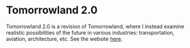 # Tomorrowland 2.0

Tomorrowland 2.0 is a revision of Tomorrowland, where I instead examine realistic possibilities of the future in various industries: transportation, aviation, architecture, etc. See the website [here](https://evchin.github.io/tomorrowlandofficial/).
